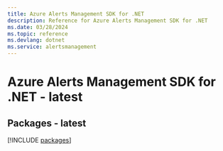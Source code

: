 ```yaml
---
title: Azure Alerts Management SDK for .NET
description: Reference for Azure Alerts Management SDK for .NET
ms.date: 03/28/2024
ms.topic: reference
ms.devlang: dotnet
ms.service: alertsmanagement
---
```

# Azure Alerts Management SDK for .NET - latest
## Packages - latest
[!INCLUDE [packages](alerts-management-index.md)]